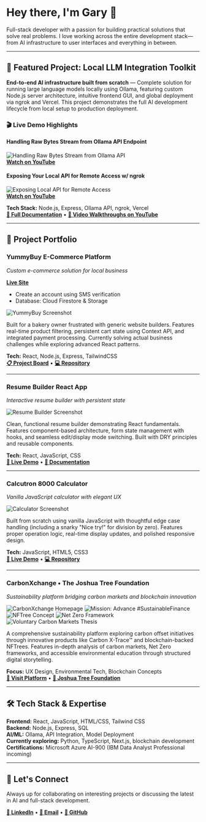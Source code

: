 # Hey there, I'm Gary 👋

Full-stack developer with a passion for building practical solutions that solve real problems. I love working across the entire development stack—from AI infrastructure to user interfaces and everything in between.

---

## 🤖 Featured Project: Local LLM Integration Toolkit

**End-to-end AI infrastructure built from scratch** — Complete solution for running large language models locally using Ollama, featuring custom Node.js server architecture, intuitive frontend GUI, and global deployment via ngrok and Vercel. This project demonstrates the full AI development lifecycle from local setup to production deployment.

### 🎬 Live Demo Highlights

#### Handling Raw Bytes Stream from Ollama API Endpoint
![Handling Raw Bytes Stream from Ollama API](assets/readme-thumbnail-1.gif)  
**[Watch on YouTube](https://youtu.be/YrV2Q_hCtw8?si=yeECOJN9WFXIBH30&t=230)**

#### Exposing Your Local API for Remote Access w/ ngrok
![Exposing Local API for Remote Access](assets/readme-thumbnail-2.gif)  
**[Watch on YouTube](https://youtu.be/Ky8DzoPFd4E?si=Qs5sORy2KA3whU32)**

**Tech Stack:** Node.js, Express, Ollama API, ngrok, Vercel  
**[📖 Full Documentation](https://github.com/myopicOracle/local-llm-guide)** • **[🎥 Video Walkthroughs on YouTube](https://youtu.be/meABLedKNhY)**

---

## 🚀 Project Portfolio

### YummyBuy E-Commerce Platform
*Custom e-commerce solution for local business*

[**Live Site**](https://www.yummybuy.ca/)
- Create an account using SMS verification
- Database: Cloud Firestore & Storage

![YummyBuy Screenshot](assets/yummybuy-p5.js-landing-page.png)

Built for a bakery owner frustrated with generic website builders. Features real-time product filtering, persistent cart state using Context API, and integrated payment processing. Currently solving actual business challenges while exploring advanced React patterns.

**Tech:** React, Node.js, Express, TailwindCSS  
**[📋 Project Board](https://github.com/users/myopicOracle/projects/3)** • **[💻 Repository](https://github.com/myopicOracle/YummyBuy.ca)**

---

### Resume Builder React App
*Interactive resume builder with persistent state*

![Resume Builder Screenshot](assets/simple-resume-app.png)

Clean, functional resume builder demonstrating React fundamentals. Features component-based architecture, form state management with hooks, and seamless edit/display mode switching. Built with DRY principles and reusable components.

**Tech:** React, JavaScript, CSS  
**[🔗 Live Demo](https://simple-resume-app.netlify.app/)** • **[📖 Documentation](https://github.com/myopicOracle/resume-builder)**

---

### Calcutron 8000 Calculator
*Vanilla JavaScript calculator with elegant UX*

![Calculator Screenshot](assets/calcutron-8000-v1.png)

Built from scratch using vanilla JavaScript with thoughtful edge case handling (including a snarky "Nice try!" for division by zero). Features proper operation logic, real-time display updates, and polished responsive design.

**Tech:** JavaScript, HTML5, CSS3  
**[🔗 Live Demo](https://calcutron-8000.netlify.app/)** • **[💻 Repository](https://github.com/myopicOracle/calcutron-8000)**

---

### CarbonXchange • The Joshua Tree Foundation
*Sustainability platform bridging carbon markets and blockchain innovation*

![CarbonXchange Homepage](assets/jtf-hero.png)
![Mission: Advance #SustainableFinance](assets/jtf-mission.png)
![NFTree Concept](assets/jtf-about.png)
![Net Zero Framework](assets/jtf-tech.png)
![Voluntary Carbon Markets Thesis](assets/jtf-vision.png)

A comprehensive sustainability platform exploring carbon offset initiatives through innovative products like Carbon X-Trace™ and blockchain-backed NFTrees. Features in-depth analysis of carbon markets, Net Zero frameworks, and accessible environmental education through structured digital storytelling.

**Focus:** UX Design, Environmental Tech, Blockchain Concepts  
**[🌱 Visit Platform](https://carbonxchange.ai/)** • **[🌳 Joshua Tree Foundation](https://yuccapalms.org/)**

---

## 🛠️ Tech Stack & Expertise

**Frontend:** React, JavaScript, HTML/CSS, Tailwind CSS  
**Backend:** Node.js, Express, SQL  
**AI/ML:** Ollama, API Integration, Model Deployment  
**Currently exploring:** Python, TypeScript, Next.js, blockchain development  
**Certifications:** Microsoft Azure AI-900 (IBM Data Analyst Professional incoming)

---

## 🤝 Let's Connect

Always up for collaborating on interesting projects or discussing the latest in AI and full-stack development.

**[💼 LinkedIn](https://linkedin.com/in/xiagary)** • **[📧 Email](mailto:garebearcodes@gmail.com)** • **[🐙 GitHub](https://github.com/myopicOracle)**
